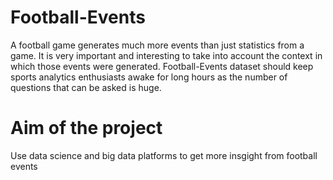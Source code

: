 # Football-Events
A football game generates much more events than just statistics from a game. 
It is very important and interesting to take into account the context in which those events were generated. 
Football-Events dataset should keep sports analytics enthusiasts awake for long hours as the number of questions 
that can be asked is huge.
# Aim of the project
Use data science and big data platforms to get more insgight from football events

